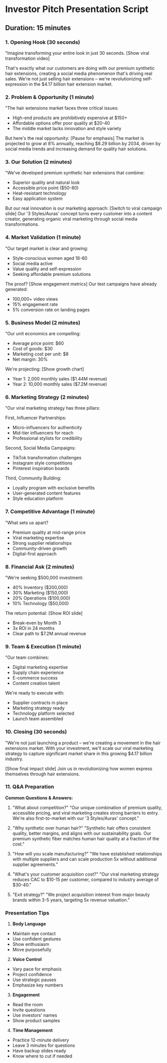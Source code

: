 # Investor Pitch Presentation Script
## Duration: 15 minutes

### 1. Opening Hook (30 seconds)
"Imagine transforming your entire look in just 30 seconds. [Show viral transformation video]

That's exactly what our customers are doing with our premium synthetic hair extensions, creating a social media phenomenon that's driving real sales. We're not just selling hair extensions – we're revolutionizing self-expression in the $4.17 billion hair extension market.

### 2. Problem & Opportunity (1 minute)
"The hair extensions market faces three critical issues:
- High-end products are prohibitively expensive at $150+
- Affordable options offer poor quality at $20-40
- The middle market lacks innovation and style variety

But here's the real opportunity: [Pause for emphasis]
The market is projected to grow at 8% annually, reaching $8.29 billion by 2034, driven by social media trends and increasing demand for quality hair solutions.

### 3. Our Solution (2 minutes)
"We've developed premium synthetic hair extensions that combine:
- Superior quality and natural look
- Accessible price point ($50-80)
- Heat-resistant technology
- Easy application system

But our real innovation is our marketing approach: [Switch to viral campaign slide]
Our '3 Styles/Auras' concept turns every customer into a content creator, generating organic viral marketing through social media transformations.

### 4. Market Validation (1 minute)
"Our target market is clear and growing:
- Style-conscious women aged 18-60
- Social media active
- Value quality and self-expression
- Seeking affordable premium solutions

The proof? [Show engagement metrics]
Our test campaigns have already generated:
- 100,000+ video views
- 15% engagement rate
- 5% conversion rate on landing pages

### 5. Business Model (2 minutes)
"Our unit economics are compelling:
- Average price point: $60
- Cost of goods: $30
- Marketing cost per unit: $8
- Net margin: 30%

We're projecting: [Show growth chart]
- Year 1: 2,000 monthly sales ($1.44M revenue)
- Year 2: 10,000 monthly sales ($7.2M revenue)

### 6. Marketing Strategy (2 minutes)
"Our viral marketing strategy has three pillars:

First, Influencer Partnerships:
- Micro-influencers for authenticity
- Mid-tier influencers for reach
- Professional stylists for credibility

Second, Social Media Campaigns:
- TikTok transformation challenges
- Instagram style competitions
- Pinterest inspiration boards

Third, Community Building:
- Loyalty program with exclusive benefits
- User-generated content features
- Style education platform

### 7. Competitive Advantage (1 minute)
"What sets us apart?
- Premium quality at mid-range price
- Viral marketing expertise
- Strong supplier relationships
- Community-driven growth
- Digital-first approach

### 8. Financial Ask (2 minutes)
"We're seeking $500,000 investment:
- 40% Inventory ($200,000)
- 30% Marketing ($150,000)
- 20% Operations ($100,000)
- 10% Technology ($50,000)

The return potential: [Show ROI slide]
- Break-even by Month 3
- 3x ROI in 24 months
- Clear path to $7.2M annual revenue

### 9. Team & Execution (1 minute)
"Our team combines:
- Digital marketing expertise
- Supply chain experience
- E-commerce success
- Content creation talent

We're ready to execute with:
- Supplier contracts in place
- Marketing strategy ready
- Technology platform selected
- Launch team assembled

### 10. Closing (30 seconds)
"We're not just launching a product – we're creating a movement in the hair extensions market. With your investment, we'll scale our viral marketing strategy to capture significant market share in this growing $4.17 billion industry.

[Show final impact slide]
Join us in revolutionizing how women express themselves through hair extensions.

### 11. Q&A Preparation

**Common Questions & Answers:**

1. "What about competition?"
"Our unique combination of premium quality, accessible pricing, and viral marketing creates strong barriers to entry. We're also first-to-market with our '3 Styles/Auras' concept."

2. "Why synthetic over human hair?"
"Synthetic hair offers consistent quality, better margins, and aligns with our sustainability goals. Our premium synthetic fiber matches human hair quality at a fraction of the cost."

3. "How will you scale manufacturing?"
"We have established relationships with multiple suppliers and can scale production 5x without additional supplier agreements."

4. "What's your customer acquisition cost?"
"Our viral marketing strategy reduces CAC to $10-15 per customer, compared to industry average of $30-40."

5. "Exit strategy?"
"We project acquisition interest from major beauty brands within 3-5 years, targeting 5x revenue valuation."

### Presentation Tips

1. **Body Language**
- Maintain eye contact
- Use confident gestures
- Show enthusiasm
- Move purposefully

2. **Voice Control**
- Vary pace for emphasis
- Project confidence
- Use strategic pauses
- Emphasize key numbers

3. **Engagement**
- Read the room
- Invite questions
- Use investors' names
- Show product samples

4. **Time Management**
- Practice 12-minute delivery
- Leave 3 minutes for questions
- Have backup slides ready
- Know where to cut if needed
